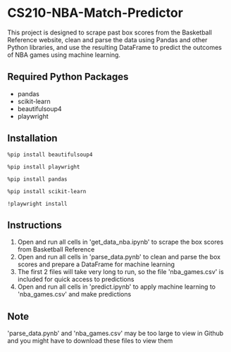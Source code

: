 # CS210-NBA-Match-Predictor
This project is designed to scrape past box scores from the Basketball Reference website, clean and parse the data using Pandas and other Python libraries, and use the resulting DataFrame to predict the outcomes of NBA games using machine learning.

## Required Python Packages
* pandas
* scikit-learn
* beautifulsoup4
* playwright

## Installation
```
%pip install beautifulsoup4
```

```
%pip install playwright
```

```
%pip install pandas
```

```
%pip install scikit-learn
```

```
!playwright install
```

## Instructions

1. Open and run all cells in 'get_data_nba.ipynb' to scrape the box scores from Basketball Reference
2. Open and run all cells in 'parse_data.pynb' to clean and parse the box scores and prepare a DataFrame for machine learning
3. The first 2 files will take very long to run, so the file 'nba_games.csv' is included for quick access to predictions
4. Open and run all cells in 'predict.ipynb' to apply machine learning to 'nba_games.csv' and make predictions

## Note
'parse_data.pynb' and 'nba_games.csv' may be too large to view in Github and you might have to download these files to view them
